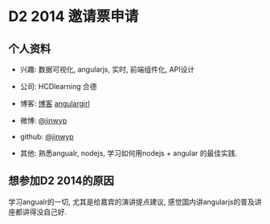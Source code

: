 # D2 2014 邀请票申请

## 个人资料

- 兴趣: 数据可视化, angularjs, 实时, 前端组件化, API设计
- 公司: HCDlearning 合德

- 博客: [博客](http://www.freair.com) [angulargirl](http://www.angulargirl.com) 
- 微博: [@jinwyp](http://weibo.com/jinwyp/) 
- github: [@jinwyp](http://github.com/jinwyp/) 

- 其他: 熟悉angualr, nodejs, 学习如何用nodejs + angular 的最佳实践.

## 想参加D2 2014的原因

学习angualr的一切, 尤其是给嘉宾的演讲提点建议, 感觉国内讲angularjs的普及讲座都讲得没自己好.
